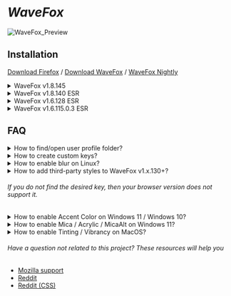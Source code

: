 # *WaveFox*

![WaveFox_Preview](https://github.com/QNetITQ/WaveFox/assets/85301851/268bda8c-b987-45d1-966b-59992c18e66e)

## Installation

[Download Firefox](https://www.mozilla.org/en-US/firefox/all/#product-desktop-release) / [Download WaveFox](https://github.com/QNetITQ/WaveFox/releases) / [WaveFox Nightly](https://github.com/QNetITQ/WaveFox/tree/WaveFox-Nightly)

<details>
  <summary>WaveFox v1.8.145</summary>

- ##### Minimum Requirements
  - Firefox 145
  - Windows / MacOS / Linux

- Download the `chrome` folder and put it in your user profile folder
- Go to `about:config` and activate the key `toolkit.legacyUserProfileCustomizations.stylesheets`

## Optional

### Tab Shapes

##### Shape 5
![изображение](https://github.com/user-attachments/assets/cd6fb4a9-8cc7-4fd1-9f26-9acef5a4a121)

- `WaveFox.Tabs.Shape` > 5
  
##### Shape 6
![изображение](https://github.com/user-attachments/assets/21c6644f-f579-419d-92b8-cb614a726742)

- `WaveFox.Tabs.Shape` > 6
  
##### Shape 7
![изображение](https://github.com/user-attachments/assets/b648e7c3-2dc4-478d-9ee0-8ac9b727c37d)

- `WaveFox.Tabs.Shape` > 7
  
##### Shape 8
![изображение](https://github.com/user-attachments/assets/8cce9ecd-2005-4aba-9c66-6e49f2ccb76a)

- `WaveFox.Tabs.Shape` > 8
  
##### Shape 9
![изображение](https://github.com/user-attachments/assets/d720364a-88f3-4fe6-a61f-0747f93e5f20)

- `WaveFox.Tabs.Shape` > 9
  
##### Shape 10
![изображение](https://github.com/user-attachments/assets/88d1d2de-2d0c-4837-b15f-a10694e5093a)

- `WaveFox.Tabs.Shape` > 10
  
##### Shape 11
![изображение](https://github.com/user-attachments/assets/084a7915-12d9-44da-a3d1-a0b17267d356)

- `WaveFox.Tabs.Shape` > 11
  
##### Shape 12
![изображение](https://github.com/user-attachments/assets/2d38da42-f304-468c-bb52-1190d936bc19)

- `WaveFox.Tabs.Shape` > 12

### Windows 10 Transparency (Horizontal and Vertical tabs)
Install [DWMBlurGlass](https://github.com/Maplespe/DWMBlurGlass). Configure to your liking and activate the keys below. Works only with the system theme.
![изображение](https://github.com/user-attachments/assets/632c972f-b48a-4ca6-8c69-28859e34485b)

- `WaveFox.Windows10.Transparency.Enabled` and `browser.tabs.inTitlebar > 1`

### Linux Transparency (Horizontal and Vertical tabs)
Requires Linux with transparency support. Works only with the system theme.

![Снимок5](https://github.com/QNetITQ/WaveFox/assets/85301851/3b4dcfc8-217d-48a1-aba7-1621f9375f67)

- `WaveFox.Linux.Transparency.Enabled` and `browser.tabs.inTitlebar > 1`

### Toolbar Transparency
Works only with the system theme.
![изображение](https://user-images.githubusercontent.com/85301851/165526704-4f7486c4-f330-4c86-a25d-6ed8ab2affe4.png)

- `WaveFox.Toolbar.Transparency` > 1 or 2 or 3 or 4 and `browser.tabs.inTitlebar > 1`

### Toolbar Roundings (Horizontal and Vertical tabs)
<img width="1778" height="120" alt="изображение" src="https://github.com/user-attachments/assets/ec10f079-fabc-4bdf-bfa5-ccd3125d5792" />

- `WaveFox.Toolbar.Roundings` > 1 or 2

### Tab Bar Shadows
Works only with System / Light / Dark theme.
![изображение](https://user-images.githubusercontent.com/85301851/152011749-4d5619b3-0fd8-40f9-a3dc-96be31839971.png)

##### Shadows (Light Theme)
- `WaveFox.LightTheme.Tabs.Shadows` > 1 or 2 or 3 or 4

##### Shadows (Dark Theme)
- `WaveFox.DarkTheme.Tabs.Shadows` > 1 or 2 or 3 or 4

### Tab Separators
![изображение](https://user-images.githubusercontent.com/85301851/152351312-f6ad4578-e7d5-40b7-8b2d-49388a750f54.png)

- `WaveFox.Tabs.Separators` > 1 or 2 or 3 or 4

### Background For Inactive Tabs
![изображение](https://github.com/user-attachments/assets/56fc829a-3cb6-4009-a58c-485fc84f65e9)

- `WaveFox.Tabs.Background.Inactive.Enabled`

### Icons (firefox-csshacks / Lepton) / (Horizontal and Vertical tabs)
This is third-party code. I will update this code according to the original source.

![изображение](https://user-images.githubusercontent.com/85301851/151192118-0cbdb5a7-a77f-4275-8841-2ac321657c86.png)

- `svg.context-properties.content.enabled` (Required key)
- `WaveFox.Icons` > 1 or 2 (Required key)

The keys below are relevant only for the second option.
  - `userChrome.icon.panel_full` or `userChrome.icon.panel_photon`
  - `userChrome.icon.library`
  - `userChrome.icon.panel`
  - `userChrome.icon.menu`
  - `userChrome.icon.context_menu`
  - `userChrome.icon.global_menu`
  - `userChrome.icon.global_menubar`
  - `userChrome.icon.1-25px_stroke`
  - `userChrome.icon.account_image_to_right`
  - `userChrome.icon.account_label_to_right`
  - `userChrome.icon.menu.full`
  - `userChrome.icon.global_menu.mac`

### Drag Space
![изображение](https://user-images.githubusercontent.com/85301851/152680229-43547df0-1d2c-4384-b024-950e7aa56ca6.png)

- `WaveFox.DragSpace.Tabs` > 1 or 2 or 3
- `WaveFox.DragSpace.TabBarLeftSide.Disabled`
- `WaveFox.DragSpace.TabBarRightSide.Disabled`

### Selected Tab Indicator
![изображение](https://github.com/user-attachments/assets/e6d221d2-38b0-4890-9bbc-d5abc9b027c0)

- `WaveFox.Tabs.SelectedTabIndicator.Enabled`

### Tabs Below URL (Floating Tabs Only)
![Снимок](https://github.com/QNetITQ/WaveFox/assets/85301851/514cf30d-a417-48cb-bfd1-0e77c9df1bf4)

- `WaveFox.TabsBelowURL.Enabled` and `browser.tabs.inTitlebar > 0`

### One Line (Floating Tabs Only)
![Снимок](https://github.com/QNetITQ/WaveFox/assets/85301851/05bba314-643d-46f3-a09c-b3ac31f9761d)

- `WaveFox.OneLine` > 1 or 2

### Floating Web Page (Horizontal tabs)
![изображение](https://github.com/user-attachments/assets/26a19f9a-642b-4a10-a4f9-80d87cc42bdc)

- `WaveFox.WebPage.Floating.Enabled`

### Transparent Web Page (Experimentally) (Horizontal and Vertical tabs)
Works only with system theme. Requires transparency support from the operating system. The quality of this option depends heavily on the specific website.
![изображение](https://github.com/user-attachments/assets/99afc380-027a-46b3-b0d6-5cdf3c55a33e)

- `WaveFox.WebPage.Transparency` > 1 or 2 and `browser.tabs.allow_transparent_browser` (1 - New tab page only / 2 - All browser windows and all websites)
  - `WaveFox.WebPage.Background.Saturation` > 1 or 2 or 3

### Floating Web Page (Vertical tabs)
<img width="1780" height="873" alt="изображение" src="https://github.com/user-attachments/assets/a9bc4d90-1b3e-4707-b805-67fe449dcbd2" />

- `WaveFox.VerticalTabs.WebPage.Floating` > 1 or 2 or 3

### Experimental

Disables the ability to pin tabs by dragging. Some users find this feature annoying.
- `WaveFox.Experimental.Tabs.Pin_By_Dragging.Disabled`

</details>

<details>
  <summary>WaveFox v1.8.140 ESR</summary>

- ##### Minimum Requirements
  - Firefox 140 ESR
  - Windows / MacOS / Linux

- Download the `chrome` folder and put it in your user profile folder
- Go to `about:config` and activate the key `toolkit.legacyUserProfileCustomizations.stylesheets`

## Optional

### Tab Shapes

##### Shape 1
![изображение](https://github.com/user-attachments/assets/98d808c0-de87-4328-bd19-c885060adaec)

- `WaveFox.Tabs.Shape` > 1
  
##### Shape 2
![изображение](https://github.com/user-attachments/assets/15244c8d-e073-47f7-a84c-500bcf1f056d)

- `WaveFox.Tabs.Shape` > 2
  
##### Shape 3
![изображение](https://github.com/user-attachments/assets/ec6f06df-5f83-4408-8f39-8480cff5ca8b)

- `WaveFox.Tabs.Shape` > 3
  
##### Shape 4
![изображение](https://github.com/user-attachments/assets/112843be-7182-4a48-bc04-0f9211ddf7c7)

- `WaveFox.Tabs.Shape` > 4
  
##### Shape 5
![изображение](https://github.com/user-attachments/assets/cd6fb4a9-8cc7-4fd1-9f26-9acef5a4a121)

- `WaveFox.Tabs.Shape` > 5
  
##### Shape 6
![изображение](https://github.com/user-attachments/assets/21c6644f-f579-419d-92b8-cb614a726742)

- `WaveFox.Tabs.Shape` > 6
  
##### Shape 7
![изображение](https://github.com/user-attachments/assets/b648e7c3-2dc4-478d-9ee0-8ac9b727c37d)

- `WaveFox.Tabs.Shape` > 7
  
##### Shape 8
![изображение](https://github.com/user-attachments/assets/8cce9ecd-2005-4aba-9c66-6e49f2ccb76a)

- `WaveFox.Tabs.Shape` > 8
  
##### Shape 9
![изображение](https://github.com/user-attachments/assets/d720364a-88f3-4fe6-a61f-0747f93e5f20)

- `WaveFox.Tabs.Shape` > 9
  
##### Shape 10
![изображение](https://github.com/user-attachments/assets/88d1d2de-2d0c-4837-b15f-a10694e5093a)

- `WaveFox.Tabs.Shape` > 10
  
##### Shape 11
![изображение](https://github.com/user-attachments/assets/084a7915-12d9-44da-a3d1-a0b17267d356)

- `WaveFox.Tabs.Shape` > 11
  
##### Shape 12
![изображение](https://github.com/user-attachments/assets/2d38da42-f304-468c-bb52-1190d936bc19)

- `WaveFox.Tabs.Shape` > 12

### Windows 10 Transparency (Horizontal and Vertical tabs)
Install [DWMBlurGlass](https://github.com/Maplespe/DWMBlurGlass). Configure to your liking and activate the keys below. Works only with the system theme.
![изображение](https://github.com/user-attachments/assets/632c972f-b48a-4ca6-8c69-28859e34485b)

- `WaveFox.Windows10.Transparency.Enabled` and `browser.tabs.inTitlebar > 1`

### Linux Transparency (Horizontal and Vertical tabs)
Requires Linux with transparency support. Works only with the system theme.

![Снимок5](https://github.com/QNetITQ/WaveFox/assets/85301851/3b4dcfc8-217d-48a1-aba7-1621f9375f67)

- `WaveFox.Linux.Transparency.Enabled` and `browser.tabs.inTitlebar > 1`

### Toolbar Transparency
Works only with the system theme.
![изображение](https://user-images.githubusercontent.com/85301851/165526704-4f7486c4-f330-4c86-a25d-6ed8ab2affe4.png)

- `WaveFox.Toolbar.Transparency` > 1 or 2 or 3 or 4 and `browser.tabs.inTitlebar > 1`

### Tab Bar Shadows
Works only with System / Light / Dark theme.
![изображение](https://user-images.githubusercontent.com/85301851/152011749-4d5619b3-0fd8-40f9-a3dc-96be31839971.png)

##### Shadows (Light Theme)
- `WaveFox.LightTheme.Tabs.Shadows` > 1 or 2 or 3 or 4

##### Shadows (Dark Theme)
- `WaveFox.DarkTheme.Tabs.Shadows` > 1 or 2 or 3 or 4

### Tab Separators
![изображение](https://user-images.githubusercontent.com/85301851/152351312-f6ad4578-e7d5-40b7-8b2d-49388a750f54.png)

- `WaveFox.Tabs.Separators` > 1 or 2 or 3 or 4

### Background For Inactive Tabs
![изображение](https://github.com/user-attachments/assets/56fc829a-3cb6-4009-a58c-485fc84f65e9)

- `WaveFox.Tabs.Background.Inactive.Enabled`

### Icons (firefox-csshacks / Lepton) / (Horizontal and Vertical tabs)
This is third-party code. I will update this code according to the original source.

![изображение](https://user-images.githubusercontent.com/85301851/151192118-0cbdb5a7-a77f-4275-8841-2ac321657c86.png)

- `svg.context-properties.content.enabled` (Required key)
- `WaveFox.Icons` > 1 or 2 (Required key)

The keys below are relevant only for the second option.
  - `userChrome.icon.panel_full` or `userChrome.icon.panel_photon`
  - `userChrome.icon.library`
  - `userChrome.icon.panel`
  - `userChrome.icon.menu`
  - `userChrome.icon.context_menu`
  - `userChrome.icon.global_menu`
  - `userChrome.icon.global_menubar`
  - `userChrome.icon.1-25px_stroke`
  - `userChrome.icon.account_image_to_right`
  - `userChrome.icon.account_label_to_right`
  - `userChrome.icon.menu.full`
  - `userChrome.icon.global_menu.mac`

### Drag Space
![изображение](https://user-images.githubusercontent.com/85301851/152680229-43547df0-1d2c-4384-b024-950e7aa56ca6.png)

- `WaveFox.DragSpace.Tabs` > 1 or 2 or 3
- `WaveFox.DragSpace.TabBarLeftSide.Disabled`
- `WaveFox.DragSpace.TabBarRightSide.Disabled`

### Selected Tab Indicator
![изображение](https://github.com/user-attachments/assets/e6d221d2-38b0-4890-9bbc-d5abc9b027c0)

- `WaveFox.Tabs.SelectedTabIndicator.Enabled`

### Tabs Below URL
![Снимок](https://github.com/QNetITQ/WaveFox/assets/85301851/514cf30d-a417-48cb-bfd1-0e77c9df1bf4)

- `WaveFox.TabsBelowURL.Enabled` and `browser.tabs.inTitlebar > 0`

### One Line
![Снимок](https://github.com/QNetITQ/WaveFox/assets/85301851/05bba314-643d-46f3-a09c-b3ac31f9761d)

- `WaveFox.OneLine` > 1 or 2

### Floating Web Page (Horizontal and Vertical tabs)
![изображение](https://github.com/user-attachments/assets/26a19f9a-642b-4a10-a4f9-80d87cc42bdc)

- `WaveFox.WebPage.Floating.Enabled`

### Transparent Web Page (Experimentally) (Horizontal and Vertical tabs)
Works only with system theme. Requires transparency support from the operating system. The quality of this option depends heavily on the specific website.
![изображение](https://github.com/user-attachments/assets/99afc380-027a-46b3-b0d6-5cdf3c55a33e)

- `WaveFox.WebPage.Transparency` > 1 or 2 and `browser.tabs.allow_transparent_browser` (1 - New tab page only / 2 - All browser windows and all websites)
  - `WaveFox.WebPage.Background.Saturation` > 1 or 2 or 3

</details>

<details>
  <summary>WaveFox v1.6.128 ESR</summary>

- ##### Minimum Requirements
  - Firefox 128 ESR
  - Windows / MacOS / Linux

- Download the `chrome` folder and put it in your user profile folder
- Go to `about:config` and activate the key `toolkit.legacyUserProfileCustomizations.stylesheets`
- Specify the desired shape of the tabs

  ##### Tabs (Option 1)
  ![1](https://user-images.githubusercontent.com/85301851/233114797-1495824d-9f46-474f-aeb2-a8dcc5608066.PNG)
  - `userChrome.Tabs.Option1.Enabled`
  
  ##### Tabs (Option 2)
  ![2](https://user-images.githubusercontent.com/85301851/233114845-1904b615-7c6b-43c4-9422-ae6b2ed6e3b1.PNG)
  - `userChrome.Tabs.Option2.Enabled`
  
  ##### Tabs (Option 3)
  ![3](https://user-images.githubusercontent.com/85301851/233114878-baae0abb-2779-453a-9a2f-30e6fd015952.PNG)
  - `userChrome.Tabs.Option3.Enabled`
  
  ##### Tabs (Option 4)
  ![4](https://user-images.githubusercontent.com/85301851/233114921-b386502c-2b73-496b-9536-5350227ae78b.PNG)
  - `userChrome.Tabs.Option4.Enabled`
  
  ##### Tabs (Option 5)
  ![5](https://user-images.githubusercontent.com/85301851/233114950-68595ae9-27dc-4384-8f71-61ae873b1a3b.PNG)
  - `userChrome.Tabs.Option5.Enabled`
  
  ##### Tabs (Option 6)
  ![9](https://user-images.githubusercontent.com/85301851/233115069-913b318e-5503-4d54-916e-e3cbd3626c96.PNG)
  - `userChrome.Tabs.Option6.Enabled`
  
  ##### Tabs (Option 7)
  ![10](https://user-images.githubusercontent.com/85301851/233115104-2a4e527f-15cf-47f9-9a8f-60159a5bb570.PNG)
  - `userChrome.Tabs.Option7.Enabled`
  
  ##### Tabs (Option 8)
  ![11](https://user-images.githubusercontent.com/85301851/233115136-eba3fb57-1591-4318-86ee-ecdf673609b7.PNG)
  - `userChrome.Tabs.Option8.Enabled`
  
  ##### Tabs (Option 9)
  ![12](https://user-images.githubusercontent.com/85301851/233115162-1cd61c70-5826-4712-8692-603b04147660.PNG)
  - `userChrome.Tabs.Option9.Enabled`
  
  ##### Tabs (Option 10)
  ![14](https://user-images.githubusercontent.com/85301851/233115224-fbada5b2-35f8-41bb-81c7-52552e62d829.PNG)
  - `userChrome.Tabs.Option10.Enabled`
  
  ##### Tabs (Option 11)
  ![15](https://user-images.githubusercontent.com/85301851/233115260-c6cb7c9a-192c-4a20-9327-392c6afae755.PNG)
  - `userChrome.Tabs.Option11.Enabled`
  
  ##### Tabs (Option 12)
  ![16](https://user-images.githubusercontent.com/85301851/233115285-feb26903-ab9f-4e38-b28a-7207b0459ebe.PNG)
  - `userChrome.Tabs.Option12.Enabled`

  ##### Tabs (Option 13)
  ![изображение](https://github.com/QNetITQ/WaveFox/assets/85301851/906299f9-94e6-4a69-9191-202c94525ae6)
  - `userChrome.Tabs.Option13.Enabled`

## Optional

### Adding third-party styles
Go to the `chrome` folder and paste the desired styles inside the `third_party_custom_styles.css` file. Please note that this file has maximum execution priority. It will overwrite all styles, regardless of selector specificity. I make no guarantees of compatibility and will not resolve any style conflicts you may encounter.

- `userChrome.Style.ThirdParty.Enabled`

<i>Functionality that will not be part of the style will be published in the [discussions](https://github.com/QNetITQ/WaveFox/discussions) section as requests from users.</i>

### Linux Transparency
Requires Linux with transparency support. Works only with the system theme.

![Снимок5](https://github.com/QNetITQ/WaveFox/assets/85301851/3b4dcfc8-217d-48a1-aba7-1621f9375f67)

- `userChrome.Linux.Transparency.Low.Enabled`
- `userChrome.Linux.Transparency.Medium.Enabled`
- `userChrome.Linux.Transparency.High.Enabled`
- `userChrome.Linux.Transparency.VeryHigh.Enabled`
- `browser.tabs.inTitlebar` > `1` (Required key)

### Toolbar Transparency
Works only with the system theme.
![изображение](https://user-images.githubusercontent.com/85301851/165526704-4f7486c4-f330-4c86-a25d-6ed8ab2affe4.png)

- `userChrome.Toolbar.Transparency.Low.Enabled`
- `userChrome.Toolbar.Transparency.Medium.Enabled`
- `userChrome.Toolbar.Transparency.High.Enabled`
- `userChrome.Toolbar.Transparency.VeryHigh.Enabled`

### Tab Bar Borders and Shadows
Incompatible with AMO themes.
![изображение](https://user-images.githubusercontent.com/85301851/152011749-4d5619b3-0fd8-40f9-a3dc-96be31839971.png)

##### Borders (Light Theme)
- `userChrome.LightTheme.Tabs.Borders.Saturation.Low.Enabled`
- `userChrome.LightTheme.Tabs.Borders.Saturation.Medium.Enabled`
- `userChrome.LightTheme.Tabs.Borders.Saturation.High.Enabled`
- `userChrome.LightTheme.Tabs.Borders.Saturation.VeryHigh.Enabled`

##### Borders (Dark Theme)
- `userChrome.DarkTheme.Tabs.Borders.Saturation.Low.Enabled`
- `userChrome.DarkTheme.Tabs.Borders.Saturation.Medium.Enabled`
- `userChrome.DarkTheme.Tabs.Borders.Saturation.High.Enabled`
- `userChrome.DarkTheme.Tabs.Borders.Saturation.VeryHigh.Enabled`

##### Shadows (Light Theme)
- `userChrome.LightTheme.Tabs.Shadows.Saturation.Low.Enabled`
- `userChrome.LightTheme.Tabs.Shadows.Saturation.Medium.Enabled`
- `userChrome.LightTheme.Tabs.Shadows.Saturation.High.Enabled`
- `userChrome.LightTheme.Tabs.Shadows.Saturation.VeryHigh.Enabled`

##### Shadows (Dark Theme)
- `userChrome.DarkTheme.Tabs.Shadows.Saturation.Low.Enabled`
- `userChrome.DarkTheme.Tabs.Shadows.Saturation.Medium.Enabled`
- `userChrome.DarkTheme.Tabs.Shadows.Saturation.High.Enabled`
- `userChrome.DarkTheme.Tabs.Shadows.Saturation.VeryHigh.Enabled`

### Tab Separators
![изображение](https://user-images.githubusercontent.com/85301851/152351312-f6ad4578-e7d5-40b7-8b2d-49388a750f54.png)

- `userChrome.TabSeparators.Saturation.Low.Enabled`
- `userChrome.TabSeparators.Saturation.Medium.Enabled`

### Menu Density
By default context menus follow the selected interface density, but it is possible to set a fixed size.

| Compact | Normal | Touch |
|---------|--------|-------|
| ![изображение](https://user-images.githubusercontent.com/85301851/152645825-7d351e3e-b938-4fa1-a460-1f699ed1c3c6.png) | ![изображение](https://user-images.githubusercontent.com/85301851/152645878-d917e841-837a-4a11-8fc1-ce0fc2262aef.png) | ![изображение](https://user-images.githubusercontent.com/85301851/152645915-833c1b22-e320-445f-817e-408ea26f7605.png) |

- `userChrome.Menu.Size.Compact.Enabled`
- `userChrome.Menu.Size.Normal.Enabled`
- `userChrome.Menu.Size.Touch.Enabled`

### Icons

| Regular | Filled |
|---------|--------|
| ![изображение](https://user-images.githubusercontent.com/85301851/151192118-0cbdb5a7-a77f-4275-8841-2ac321657c86.png) | ![изображение](https://user-images.githubusercontent.com/85301851/151192708-5ae7691c-ce07-49d8-b4fb-fc58692b63fe.png) |

- `userChrome.Menu.Icons.Regular.Enabled`
- `userChrome.Menu.Icons.Filled.Enabled`

### Lepton Icons
Icons from Lepton.css are now available. Please note that this is third-party code. I am not its author and do not support it. I will not solve any problems associated with these icons. They were added at the request of some users and work "As is". I will update this code according to the original source.

- `svg.context-properties.content.enabled`
- `userChrome.Menu.Icons.LeptonIcons.Enabled`
  - `userChrome.icon.panel_full` or `userChrome.icon.panel_photon`
  - `userChrome.icon.library`
  - `userChrome.icon.panel`
  - `userChrome.icon.menu`
  - `userChrome.icon.context_menu`
  - `userChrome.icon.global_menu`
  - `userChrome.icon.global_menubar`
  - `userChrome.icon.1-25px_stroke`
  - `userChrome.icon.account_image_to_right`
  - `userChrome.icon.account_label_to_right`
  - `userChrome.icon.menu.full`
  - `userChrome.icon.global_menu.mac`

### Drag Space
![изображение](https://user-images.githubusercontent.com/85301851/152680229-43547df0-1d2c-4384-b024-950e7aa56ca6.png)

- `userChrome.DragSpace.Left.Disabled`
- `userChrome.DragSpace.Right.Disabled`
- `userChrome.DragSpace.Top.Windowed.Enabled`
- `userChrome.DragSpace.Top.Maximized.Enabled`
- `userChrome.DragSpace.Top.Fullscreen.Enabled`

### Pinned Tabs Width
![Снимок](https://user-images.githubusercontent.com/85301851/185612113-7bb0445f-8993-45bd-916d-d066e88ea7f4.PNG)

- `userChrome.Tabs.Pinned.Width.LowOffset.Enabled`
- `userChrome.Tabs.Pinned.Width.HighOffset.Enabled`

### Selected Tab Indicator
![изображение](https://github.com/QNetITQ/WaveFox/assets/85301851/c5b7c4b8-81d2-4ca2-9944-574af7e88f1d)

- `userChrome.Tabs.SelectedTabIndicator.Enabled`

### Tabs On Bottom
![Снимок](https://github.com/QNetITQ/WaveFox/assets/85301851/514cf30d-a417-48cb-bfd1-0e77c9df1bf4)

- `userChrome.Tabs.TabsOnBottom.Enabled`
- `browser.tabs.inTitlebar` (Required key. Set the value to 0)

### One Line
![Снимок](https://github.com/QNetITQ/WaveFox/assets/85301851/05bba314-643d-46f3-a09c-b3ac31f9761d)

- `userChrome.OneLine.TabBarFirst.Enabled`
- `userChrome.OneLine.NavBarFirst.Enabled`

</details>

<details>
  <summary>WaveFox v1.6.115.0.3 ESR</summary>

- ##### Minimum Requirements
  - Firefox 115 ESR
  - Windows / MacOS / Linux

- Download the `chrome` folder and put it in your user profile folder
- Go to `about:config` and activate the keys below
  - `toolkit.legacyUserProfileCustomizations.stylesheets`
  - `layout.css.has-selector.enabled`
  - `svg.context-properties.content.enabled`
- Specify the desired shape of the tabs

  ##### Tabs (Option 1)
  ![1](https://user-images.githubusercontent.com/85301851/233114797-1495824d-9f46-474f-aeb2-a8dcc5608066.PNG)
  - `userChrome.Tabs.Option1.Enabled`
  
  ##### Tabs (Option 2)
  ![2](https://user-images.githubusercontent.com/85301851/233114845-1904b615-7c6b-43c4-9422-ae6b2ed6e3b1.PNG)
  - `userChrome.Tabs.Option2.Enabled`
  
  ##### Tabs (Option 3)
  ![3](https://user-images.githubusercontent.com/85301851/233114878-baae0abb-2779-453a-9a2f-30e6fd015952.PNG)
  - `userChrome.Tabs.Option3.Enabled`
  
  ##### Tabs (Option 4)
  ![4](https://user-images.githubusercontent.com/85301851/233114921-b386502c-2b73-496b-9536-5350227ae78b.PNG)
  - `userChrome.Tabs.Option4.Enabled`
  
  ##### Tabs (Option 5)
  ![5](https://user-images.githubusercontent.com/85301851/233114950-68595ae9-27dc-4384-8f71-61ae873b1a3b.PNG)
  - `userChrome.Tabs.Option5.Enabled`
  
  ##### Tabs (Option 6)
  ![9](https://user-images.githubusercontent.com/85301851/233115069-913b318e-5503-4d54-916e-e3cbd3626c96.PNG)
  - `userChrome.Tabs.Option6.Enabled`
  
  ##### Tabs (Option 7)
  ![10](https://user-images.githubusercontent.com/85301851/233115104-2a4e527f-15cf-47f9-9a8f-60159a5bb570.PNG)
  - `userChrome.Tabs.Option7.Enabled`
  
  ##### Tabs (Option 8)
  ![11](https://user-images.githubusercontent.com/85301851/233115136-eba3fb57-1591-4318-86ee-ecdf673609b7.PNG)
  - `userChrome.Tabs.Option8.Enabled`
  
  ##### Tabs (Option 9)
  ![12](https://user-images.githubusercontent.com/85301851/233115162-1cd61c70-5826-4712-8692-603b04147660.PNG)
  - `userChrome.Tabs.Option9.Enabled`
  
  ##### Tabs (Option 10)
  ![14](https://user-images.githubusercontent.com/85301851/233115224-fbada5b2-35f8-41bb-81c7-52552e62d829.PNG)
  - `userChrome.Tabs.Option10.Enabled`
  
  ##### Tabs (Option 11)
  ![15](https://user-images.githubusercontent.com/85301851/233115260-c6cb7c9a-192c-4a20-9327-392c6afae755.PNG)
  - `userChrome.Tabs.Option11.Enabled`
  
  ##### Tabs (Option 12)
  ![16](https://user-images.githubusercontent.com/85301851/233115285-feb26903-ab9f-4e38-b28a-7207b0459ebe.PNG)
  - `userChrome.Tabs.Option12.Enabled`

## Optional

### Windows System Effects
Works with modern versions of Windows 11 / Windows 10. System effects must be supported on the operating system side. Otherwise, you need third-party software, such as Mica For Everyone. You also need to disable the accent color in the operating system settings, if it was enabled. Works only with the system theme.
![изображение](https://user-images.githubusercontent.com/85301851/160720915-a055134a-357c-44cc-a638-8dd56e869111.png)

Download and install Mica For Everyone from [here](https://github.com/minusium/MicaForEveryone/releases).

- `userChrome.Windows.SystemEffects.Enabled`

### Toolbar Transparency
Works only with the system theme.
![изображение](https://user-images.githubusercontent.com/85301851/165526704-4f7486c4-f330-4c86-a25d-6ed8ab2affe4.png)

- `userChrome.Toolbar.Transparency.Low.Enabled`
- `userChrome.Toolbar.Transparency.Medium.Enabled`
- `userChrome.Toolbar.Transparency.High.Enabled`
- `userChrome.Toolbar.Transparency.VeryHigh.Enabled`

### Linux Transparency
Requires Linux with transparency support. Works only with the system theme.

![изображение](https://user-images.githubusercontent.com/85301851/173119832-e82bc2f7-eda7-4167-9dcd-ccca50383816.png)

- `userChrome.Linux.Transparency.Enabled`
- `gfx.webrender.all` (Required key)

### Tab Frame
The tab frame consists of type, color and saturation. Not compatible with themes that use a translucent toolbar.
![изображение](https://user-images.githubusercontent.com/85301851/152011749-4d5619b3-0fd8-40f9-a3dc-96be31839971.png)

##### Light Theme

###### Type
- `userChrome.LightTheme.TabFrameType.Border.Enabled`
- `userChrome.LightTheme.TabFrameType.Shadow.Enabled`
###### Color
- `userChrome.LightTheme.TabFrameColor.Auto.Enabled`
- `userChrome.LightTheme.TabFrameColor.White.Enabled`
- `userChrome.LightTheme.TabFrameColor.Black.Enabled`
###### Saturation
- `userChrome.LightTheme.TabFrameSaturation.Low.Enabled`
- `userChrome.LightTheme.TabFrameSaturation.Medium.Enabled`
- `userChrome.LightTheme.TabFrameSaturation.High.Enabled`
- `userChrome.LightTheme.TabFrameSaturation.VeryHigh.Enabled`

##### Dark Theme

###### Type
- `userChrome.DarkTheme.TabFrameType.Border.Enabled`
- `userChrome.DarkTheme.TabFrameType.Shadow.Enabled`
###### Color
- `userChrome.DarkTheme.TabFrameColor.Auto.Enabled`
- `userChrome.DarkTheme.TabFrameColor.White.Enabled`
- `userChrome.DarkTheme.TabFrameColor.Black.Enabled`
###### Saturation
- `userChrome.DarkTheme.TabFrameSaturation.Low.Enabled`
- `userChrome.DarkTheme.TabFrameSaturation.Medium.Enabled`
- `userChrome.DarkTheme.TabFrameSaturation.High.Enabled`
- `userChrome.DarkTheme.TabFrameSaturation.VeryHigh.Enabled`

### Tab Separators
![изображение](https://user-images.githubusercontent.com/85301851/152351312-f6ad4578-e7d5-40b7-8b2d-49388a750f54.png)

- `userChrome.TabSeparatorsLowSaturation-Enabled`
- `userChrome.TabSeparatorsMediumSaturation-Enabled`

### Menu Density
By default context menus follow the selected interface density, but it is possible to set a fixed size.

| Compact | Normal | Touch |
|---------|--------|-------|
| ![изображение](https://user-images.githubusercontent.com/85301851/152645825-7d351e3e-b938-4fa1-a460-1f699ed1c3c6.png) | ![изображение](https://user-images.githubusercontent.com/85301851/152645878-d917e841-837a-4a11-8fc1-ce0fc2262aef.png) | ![изображение](https://user-images.githubusercontent.com/85301851/152645915-833c1b22-e320-445f-817e-408ea26f7605.png) |

- `userChrome.CompactContextMenu-Enabled`
- `userChrome.NormalContextMenu-Enabled`
- `userChrome.TouchContextMenu-Enabled`

### Icons

| Regular | Filled |
|---------|--------|
| ![изображение](https://user-images.githubusercontent.com/85301851/151192118-0cbdb5a7-a77f-4275-8841-2ac321657c86.png) | ![изображение](https://user-images.githubusercontent.com/85301851/151192708-5ae7691c-ce07-49d8-b4fb-fc58692b63fe.png) |

- `userChrome.RegularMenuIcons-Enabled`
- `userChrome.FilledMenuIcons-Enabled`

### Drag Space
![изображение](https://user-images.githubusercontent.com/85301851/152680229-43547df0-1d2c-4384-b024-950e7aa56ca6.png)

- `userChrome.DragSpace.Left.Disabled`
- `userChrome.DragSpace.Right.Disabled`
- `userChrome.DragSpace.Top.Windowed.Enabled`
- `userChrome.DragSpace.Top.Maximized.Enabled`
- `userChrome.DragSpace.Top.Fullscreen.Enabled`

### Pinned Tabs Width
![Снимок](https://user-images.githubusercontent.com/85301851/185612113-7bb0445f-8993-45bd-916d-d066e88ea7f4.PNG)

- `userChrome.PinnedTabsWidthLowIncrease-Enabled`
- `userChrome.PinnedTabsWidthHighIncrease-Enabled`

### Selected Tab Indicator
![изображение](https://github.com/QNetITQ/WaveFox/assets/85301851/c5b7c4b8-81d2-4ca2-9944-574af7e88f1d)

- `userChrome.Tabs.SelectedTabIndicator.Enabled`

### One Line
![Снимок](https://user-images.githubusercontent.com/85301851/181300272-d1ecfc93-898a-4eb3-80b9-9974fc471b45.PNG)

- `userChrome.OneLine.TabBarFirst.Enabled`
- `userChrome.OneLine.NavBarFirst.Enabled`
- `browser.tabs.inTitlebar` (Enable this key if there are problems with window control buttons. Set the value to 0)

Low values are more suitable for high resolution monitors.
- `userChrome.OneLine.NavBarWidth.Low.Enabled`
- `userChrome.OneLine.NavBarWidth.Medium.Enabled`
- `userChrome.OneLine.NavBarWidth.High.Enabled`

### Tabs On Bottom
![изображение](https://user-images.githubusercontent.com/85301851/182421633-3ec6948a-85cb-47ac-8b6d-6e92293e4ca3.png)

- `userChrome.TabsOnBottom-Enabled`
- `browser.tabs.inTitlebar` (Required key. Set the value to 0)

</details>

## FAQ

<details>
  <summary>How to find/open user profile folder?</summary>

  ![Profile](https://github.com/QNetITQ/WaveFox/assets/85301851/d2b893ea-a62e-4d96-9385-108f83025075)

</details>

<details>
  <summary>How to create custom keys?</summary>

  ![Bool1](https://github.com/user-attachments/assets/cab70491-bd9b-4e3a-86f5-6f8532cd68c9)
  ![Num1](https://github.com/user-attachments/assets/28f2bf7e-ffae-44af-86d5-6e6246a50d17)

</details>

<details>
  <summary>How to enable blur on Linux?</summary>

- [KDE Plasma 5](https://github.com/esjeon/kwin-forceblur)
- [KDE Plasma 6](https://github.com/taj-ny/kwin-effects-forceblur)
- [GNOME](https://github.com/aunetx/blur-my-shell)

</details>

<details>
  <summary>How to add third-party styles to WaveFox v1.x.130+?</summary>

Open `userChrome.css` and paste your code under the appropriate comment. Your code has the highest priority by default.

</details>

###### If you do not find the desired key, then your browser version does not support it.

<details>
  <summary>How to enable Accent Color on Windows 11 / Windows 10?</summary>

- `browser.theme.windows.accent-color-in-tabs.enabled`

</details>

<details>
  <summary>How to enable Mica / Acrylic / MicaAlt on Windows 11?</summary>

- `widget.windows.mica`
  - `widget.windows.mica.toplevel-backdrop` > 0 or 1 or 2 or 3 (Auto / Mica / Acrylic / MicaAlt)
- `widget.windows.mica.popups` > 0 or 1 or 2 (Disabled / Enabled / Auto)

</details>

<details>
  <summary>How to enable Tinting / Vibrancy on MacOS?</summary>

- `browser.theme.native-theme`
- `widget.macos.titlebar-blend-mode.behind-window`
- `widget.macos.sidebar-blend-mode.behind-window`

</details>

###### Have a question not related to this project? These resources will help you
- [Mozilla support](https://support.mozilla.org/en-US/)
- [Reddit](https://www.reddit.com/r/firefox)
- [Reddit (CSS)](https://www.reddit.com/r/FirefoxCSS)
